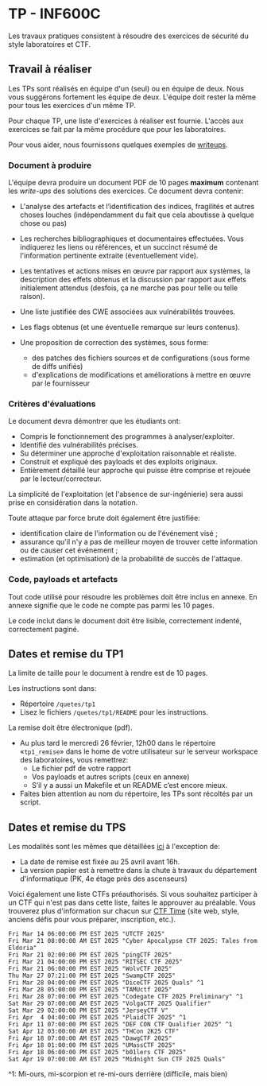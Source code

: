 # TP - INF600C

Les travaux pratiques consistent à résoudre des exercices de sécurité du style laboratoires et CTF.

## Travail à réaliser

Les TPs sont réalisés en équipe d'un (seul) ou en équipe de deux.
Nous vous suggérons fortement les équipe de deux.
L'équipe doit rester la même pour tous les exercices d'un même TP.

Pour chaque TP, une liste d'exercices à réaliser est fournie.
L'accès aux exercices se fait par la même procédure que pour les laboratoires.

Pour vous aider, nous fournissons quelques exemples de [writeups](writeups.md). 
### Document à produire

L'équipe devra produire un document PDF de 10 pages **maximum** contenant les *write-ups* des solutions des exercices. Ce document devra contenir:

* L'analyse des artefacts et l’identification des indices, fragilités et autres choses louches (indépendamment du fait que cela aboutisse à quelque chose ou pas)
* Les recherches bibliographiques et documentaires effectuées. Vous indiquerez les liens ou références, et un succinct résumé de l'information pertinente extraite (éventuellement vide).
* Les tentatives et actions mises en œuvre par rapport aux systèmes, la description des effets obtenus et la discussion par rapport aux effets initialement attendus (desfois, ça ne marche pas pour telle ou telle raison).
* Une liste justifiée des CWE associées aux vulnérabilités trouvées.
* Les flags obtenus (et une éventuelle remarque sur leurs contenus).
* Une proposition de correction des systèmes, sous forme:

	* des patches des fichiers sources et de configurations (sous forme de diffs unifiés)
	* d'explications de modifications et améliorations à mettre en œuvre par le fournisseur

### Critères d'évaluations

Le document devra démontrer que les étudiants ont:

* Compris le fonctionnement des programmes à analyser/exploiter.
* Identifié des vulnérabilités précises.
* Su déterminer une approche d'exploitation raisonnable et réaliste.
* Construit et expliqué des payloads et des exploits originaux.
* Entièrement détaillé leur approche qui puisse être comprise et rejouée par le lecteur/correcteur.

La simplicité de l'exploitation (et l'absence de sur-ingénierie) sera aussi prise en considération dans la notation.

Toute attaque par force brute doit également être justifiée:

* identification claire de l'information ou de l'événement visé ;
* assurance qu'il n'y a pas de meilleur moyen de trouver cette information ou de causer cet événement ;
* estimation (et optimisation) de la probabilité de succès de l'attaque.

### Code, payloads et artefacts

Tout code utilisé pour résoudre les problèmes doit être inclus en annexe. En annexe signifie que le code ne compte pas parmi les 10 pages.

Le code inclut dans le document doit être lisible, correctement indenté, correctement paginé.

## Dates et remise du TP1

La limite de taille pour le document à rendre est de 10 pages.

Les instructions sont dans:

* Répertoire `/quetes/tp1`
* Lisez le fichiers `/quetes/tp1/README` pour les instructions.

La remise doit être électronique (pdf).

* Au plus tard le mercredi 26 février, 12h00 dans le répertoire «`tp1_remise`» dans le home de votre utilisateur sur le serveur workspace des laboratoires, vous remettrez:
	* Le fichier pdf de votre rapport
	* Vos payloads et autres scripts (ceux en annexe)
	* S’il y a aussi un Makefile et un README c’est encore mieux.
* Faites bien attention au nom du répertoire, les TPs sont récoltés par un script.
<!-- * Au cours suivant, soit le 29 mars, vous remettrez la version imprimée de votre rapport. Vous y incluerez aussi les versions imprimées de vos scripts et payloads. -->

<!-- 
## Dates et remise du TP2

La limite de taille pour le document à rendre est de 10 pages.

Les instructions sont dans:

* Répertoire `/quetes/tp2`
* Lisez le fichiers `/quetes/tp2/*/README*` pour les instructions.

La remise doit être électronique (pdf).

* Au plus tard le 25 avril, 12h00 (midi) dans le répertoire «`tp2_remise`» dans le home de votre utilisateur sur le serveur workspace des laboratoires, vous remettrez:

	* Le fichier pdf de votre rapport
	* Vos payloads et autres scripts (ceux en annexe)
	* S’il y a aussi un Makefile et un README c’est encore mieux.

* Faites bien attention au nom du répertoire, les TPs sont récoltés par un script.

* Vous remettrez également la version imprimée de votre rapport. Vous avez trois options:
	* Au département d'informatique *avant 16h le 30 avril*
	* Au cours du 24 avril
-->

## Dates et remise du TPS

Les modalités sont les mêmes que détaillées [ici](https://info.uqam.ca/~privat/INF600C/tps/) à l'exception de:

 * La date de remise est fixée au 25 avril avant 16h.
 * La version papier est à remettre dans la chute à travaux du département d'informatique (PK, 4e étage près des ascenseurs)

Voici également une liste CTFs préauthorisés. Si vous souhaitez participer à un CTF qui n'est pas dans cette liste, faites le approuver au préalable.
Vous trouverez plus d'information sur chacun sur [CTF Time](https://ctftime.org) (site web, style, anciens défis pour vous préparer, inscription, etc.).

<!--
```
Fri Feb  2 04:00:00 PM EST 2024 "DiceCTF 2024 Quals" ^1
Fri Feb  9 08:00:00 AM EST 2024 "0xL4ugh CTF 2024"
Fri Feb 16 11:00:00 PM EST 2024 "LA CTF 2024"
Sat Feb 24 07:00:00 AM EST 2024 "bi0sCTF 2024" ^1
Fri Mar  8 07:00:00 AM EST 2024 "Pearl CTF"
Fri Mar  8 07:00:00 PM EST 2024 "WxMCTF 2024"
Fri Mar 15 12:00:00 PM EST 2024 "KalmarCTF 2024"
Fri Mar 15 04:00:00 PM EST 2024 "1753CTF 2024"
Fri Mar 22 07:00:00 PM EST 2024 "LINE CTF 2024"
Sat Mar 23 11:00:00 AM EST 2024 "JerseyCTF IV"
Sat Mar 30 10:00:00 AM EST 2024 "VolgaCTF 2024 Qualifier"
Fri Apr  6 05:00:00 PM EST 2024 "TAMUctf 2024"
Sat Apr  8 06:00:00 AM EST 2023 "Midnight Sun CTF 2023 Quals"
Fri Apr 14 04:00:00 PM EST 2023 "PlaidCTF 2023" ^1
Fri Apr 21 07:00:00 PM EST 2023 "ångstromCTF 2023"
```
-->

```
Fri Mar 14 06:00:00 PM EST 2025 "UTCTF 2025"
Fri Mar 21 08:00:00 AM EST 2025 "Cyber Apocalypse CTF 2025: Tales from Eldoria"
Fri Mar 21 02:00:00 PM EST 2025 "pingCTF 2025"
Fri Mar 21 04:00:00 PM EST 2025 "RITSEC CTF 2025"
Fri Mar 21 06:00:00 PM EST 2025 "WolvCTF 2025"
Thu Mar 27 07:21:00 PM EST 2025 "SwampCTF 2025"
Fri Mar 28 04:00:00 PM EST 2025 "DiceCTF 2025 Quals" ^1
Fri Mar 28 05:00:00 PM EST 2025 "TAMUctf 2025"
Fri Mar 28 07:00:00 PM EST 2025 "Codegate CTF 2025 Preliminary" ^1
Sat Mar 29 07:00:00 AM EST 2025 "VolgaCTF 2025 Qualifier"
Sat Mar 29 02:00:00 PM EST 2025 "JerseyCTF V"
Fri Apr  4 04:00:00 PM EST 2025 "PlaidCTF 2025" ^1
Fri Apr 11 07:00:00 PM EST 2025 "DEF CON CTF Qualifier 2025" ^1
Sat Apr 12 03:00:00 AM EST 2025 "THCon 2K25 CTF"
Fri Apr 18 07:00:00 AM EST 2025 "DawgCTF 2025"
Fri Apr 18 01:00:00 PM EST 2025 "UMassCTF 2025"
Fri Apr 18 06:00:00 PM EST 2025 "b01lers CTF 2025"
Sat Apr 19 07:00:00 AM EST 2025 "Midnight Sun CTF 2025 Quals"
```

^1: Mi-ours, mi-scorpion et re-mi-ours derrière (difficile, mais bien)
